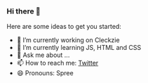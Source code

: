 ### Hi there 👋



Here are some ideas to get you started:

- 🔭 I’m currently working on Cleckzie
- 🌱 I’m currently learning JS, HTML and CSS
- 💬 Ask me about ...
- 📫 How to reach me: <a href="https://www.twitter.com/spreehertz">Twitter</a>
- 😄 Pronouns: Spree


